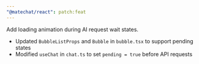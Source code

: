 ```yaml
---
"@matechat/react": patch:feat
---
```


Add loading animation during AI request wait states.

- Updated `BubbleListProps` and `Bubble` in `bubble.tsx` to support pending states
- Modified `useChat` in `chat.ts` to set `pending = true` before API requests
